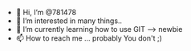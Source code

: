 - 👋 Hi, I’m @781478
- 👀 I’m interested in many things..
- 🌱 I’m currently learning how to use GIT --> newbie
- 📫 How to reach me ... probably You don't ;)

<!---
781478/781478 is a ✨ special ✨ repository because its `README.md` (this file) appears on your GitHub profile.
You can click the Preview link to take a look at your changes.
--->
